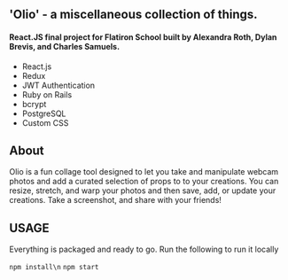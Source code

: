 
## 'Olio' - a miscellaneous collection of things.

#### React.JS final project for Flatiron School built by Alexandra Roth, Dylan Brevis, and Charles Samuels.


- React.js
- Redux
- JWT Authentication
- Ruby on Rails
- bcrypt
- PostgreSQL
- Custom CSS

## About

Olio is a fun collage tool designed to let you take and manipulate webcam photos and add a curated selection of props to to your creations.  You can resize, stretch, and warp your photos and then save, add, or update your creations.  Take a screenshot, and share with your friends!

## USAGE
Everything is packaged and ready to go. Run the following to run it locally

` npm install\n `
` npm start `
